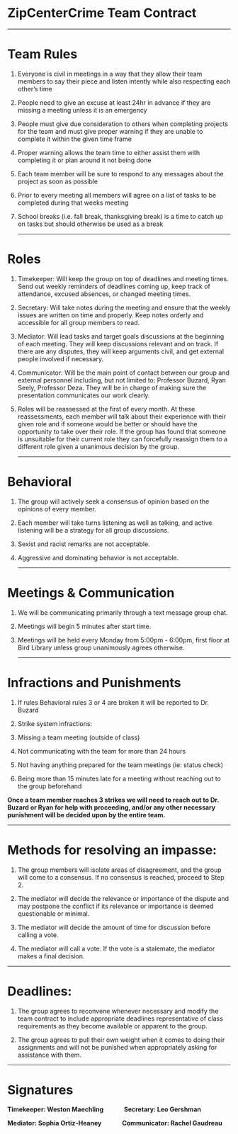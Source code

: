 # **ZipCenterCrime Team Contract**

---- 

# Team Rules

1) Everyone is civil in meetings in a way that they allow their team members to say their piece and listen intently while also respecting each other’s time

2) People need to give an excuse at least 24hr  in advance if they are missing a meeting unless it is an emergency 

3) People must give due consideration to others when completing projects for the team and must give proper warning if they are unable to complete it within the given time frame

4) Proper warning allows the team time to either assist them with completing it or plan around it not being done

5) Each team member will be sure to respond to any messages about the project as soon as possible

6) Prior to every meeting all members will agree on a list of tasks to be completed during that weeks meeting

7) School breaks (i.e. fall break, thanksgiving break) is a time to catch up on tasks but should otherwise be used as a break

   ---

# Roles

1) Timekeeper: Will keep the group on top of deadlines and meeting times. Send out weekly reminders of deadlines coming up, keep track of attendance, excused absences, or changed meeting times.

2) Secretary: Will take notes during the meeting and ensure that the weekly issues are written on time and properly. Keep notes orderly and accessible for all group members to read. 

3) Mediator: Will lead tasks and target goals discussions at the beginning of each meeting. They will keep discussions relevant and on track. If there are any disputes, they will keep arguments civil, and get external people involved if necessary. 

4) Communicator: Will be the main point of contact between our group and external personnel including, but not limited to: Professor Buzard, Ryan Seely, Professor Deza. They will be in charge of making sure the presentation communicates our work clearly. 

5) Roles will be reassessed at the first of every month. At these reassessments, each member will talk about their experience with their given role and if someone would be better or should have the opportunity to take over their role. If the group has found that someone is unsuitable for their current role they can forcefully reassign them to a different role given a unanimous decision by the group. 

   ---

# Behavioral

1) The group will actively seek a consensus of opinion based on the opinions of every member.

2) Each member will take turns listening as well as talking, and active listening will be a strategy for all group discussions.

3) Sexist and racist remarks are not acceptable.

4) Aggressive and dominating behavior is not acceptable.

   ---

# Meetings & Communication

1) We will be communicating primarily through a text message group chat.

2) Meetings will begin 5 minutes after start time. 

3) Meetings will be held every Monday from 5:00pm \- 6:00pm, first floor at Bird Library unless group unanimously agrees otherwise. 

   ---

# Infractions and Punishments

1) If rules Behavioral rules 3 or 4 are broken it will be reported to Dr. Buzard

2) Strike system infractions:

3) Missing a team meeting (outside of class)

4) Not communicating with the team for more than 24 hours 

5) Not having anything prepared for the team meetings (ie: status check) 

6) Being more than 15 minutes late for a meeting without reaching out to the group beforehand

**Once a team member reaches 3 strikes we will need to reach out to Dr. Buzard or Ryan for help with proceeding, and/or any other necessary punishment will be decided upon by the entire team.**

---

 # Methods for resolving an impasse:

1) The group members will isolate areas of disagreement, and the group will come to a consensus. If no consensus is reached, proceed to Step 2\.

2) The mediator will decide the relevance or importance of the dispute and may postpone the conflict if its relevance or importance is deemed questionable or minimal.

3) The mediator will decide the amount of time for discussion before calling a vote.

4) The mediator will call a vote. If the vote is a stalemate, the mediator makes a final decision.

---

  # Deadlines:

1) The group agrees to reconvene whenever necessary and modify the team contract to include appropriate deadlines representative of class requirements as they become available or apparent to the group.

2) The group agrees to pull their own weight when it comes to doing their assignments and will not be punished when appropriately asking for assistance with them.

---

# Signatures


**Timekeeper: Weston Maechling	&nbsp;&nbsp;&nbsp;&nbsp;&nbsp;&nbsp;&nbsp;&nbsp;&nbsp;&nbsp;&nbsp;&nbsp;	Secretary: Leo Gershman**

**Mediator: Sophia Ortiz-Heaney	&nbsp;&nbsp;&nbsp;&nbsp;&nbsp;&nbsp;&nbsp;&nbsp;&nbsp;&nbsp;&nbsp;&nbsp;	Communicator: Rachel Gaudreau** 
